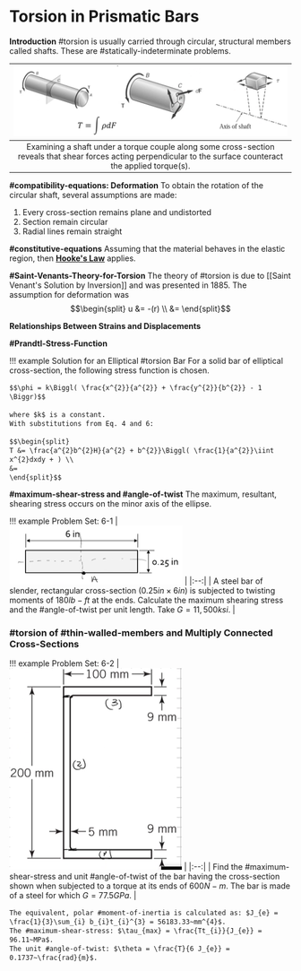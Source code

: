 # Torsion in Prismatic Bars

**Introduction**
#torsion is usually carried through circular, structural members called shafts.
These are #statically-indeterminate problems.

| ![](../../../attachments/engr-727-001-advanced-mechanics-of-materials/equilibrium_conditions_220414_122644_EST.png) |
|:--:|
| Examining a shaft under a torque couple along some cross-section reveals that shear forces acting perpendicular to the surface counteract the applied torque(s). |

**#compatibility-equations: Deformation**
To obtain the rotation of the circular shaft, several assumptions are made:
1. Every cross-section remains plane and undistorted
2. Section remain circular
3. Radial lines remain straight

**#constitutive-equations**
Assuming that the material behaves in the elastic region, then **[Hooke's Law](hookes-law.md)** applies.

**#Saint-Venants-Theory-for-Torsion**
The theory of #torsion is due to [[Saint Venant's Solution by Inversion]] and was presented in 1885.
The assumption for deformation was
$$\begin{split}
u &= -(r) \\
 &=
\end{split}$$

**Relationships Between Strains and Displacements**

**#Prandtl-Stress-Function**

!!! example Solution for an Elliptical #torsion Bar
    For a solid bar of elliptical cross-section, the following stress function is chosen.

    $$\phi = k\Biggl( \frac{x^{2}}{a^{2}} + \frac{y^{2}}{b^{2}} - 1 \Biggr)$$

    where $k$ is a constant.
    With substitutions from Eq. 4 and 6:

    $$\begin{split}
    T &= \frac{a^{2}b^{2}H}{a^{2} + b^{2}}\Biggl( \frac{1}{a^{2}}\iint x^{2}dxdy + ) \\
    &=
    \end{split}$$

**#maximum-shear-stress and #angle-of-twist**
The maximum, resultant, shearing stress occurs on the minor axis of the ellipse.

!!! example Problem Set: 6-1
    | ![](../../../attachments/engr-727-001-advanced-mechanics-of-materials/6-1-problem_statement_220414_131208_EST.png) |
    |:--:|
    | A steel bar of slender, rectangular cross-section ($0.25 in \times 6 in$) is subjected to twisting moments of $180 lb-ft$ at the ends. Calculate the maximum shearing stress and the #angle-of-twist per unit length. Take $G = 11,500 ksi$. |

### #torsion of #thin-walled-members and Multiply Connected Cross-Sections
!!! example Problem Set: 6-2
    | ![](../../../attachments/engr-727-001-advanced-mechanics-of-materials/6-2-problem_statement_220419_125750_EST.png) |
    |:--:|
    | Find the #maximum-shear-stress and unit #angle-of-twist of the bar having the cross-section shown when subjected to a torque at its ends of $600 N-m$. The bar is made of a steel for which $G = 77.5 GPa$. |

    The equivalent, polar #moment-of-inertia is calculated as: $J_{e} = \frac{1}{3}\sum_{i} b_{i}t_{i}^{3} = 56183.33~mm^{4}$.
    The #maximum-shear-stress: $\tau_{max} = \frac{Tt_{i}}{J_{e}} = 96.11~MPa$.
    The unit #angle-of-twist: $\theta = \frac{T}{6 J_{e}} = 0.1737~\frac{rad}{m}$.